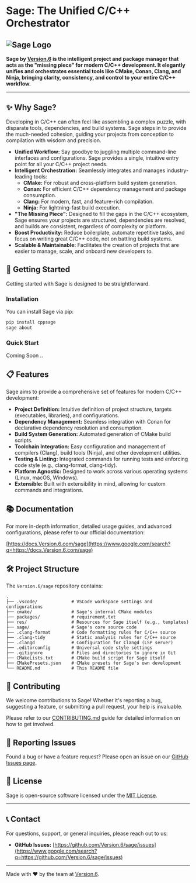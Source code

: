 

# Sage: The Unified C/C++ Orchestrator

![Sage Logo](https://raw.githubusercontent.com/Version.6/sage/main/docs/logo.png)
---

**Sage by [Version.6](https://github.com/Version.6) is the intelligent project and package manager that acts as the "missing piece" for modern C/C++ development. It elegantly unifies and orchestrates essential tools like CMake, Conan, Clang, and Ninja, bringing clarity, consistency, and control to your entire C/C++ workflow.**

---

## ✨ Why Sage?

Developing in C/C++ can often feel like assembling a complex puzzle, with disparate tools, dependencies, and build systems. Sage steps in to provide the much-needed cohesion, guiding your projects from conception to compilation with wisdom and precision.

* **Unified Workflow:** Say goodbye to juggling multiple command-line interfaces and configurations. Sage provides a single, intuitive entry point for all your C/C++ project needs.
* **Intelligent Orchestration:** Seamlessly integrates and manages industry-leading tools:
    * **CMake:** For robust and cross-platform build system generation.
    * **Conan:** For efficient C/C++ dependency management and package consumption.
    * **Clang:** For modern, fast, and feature-rich compilation.
    * **Ninja:** For lightning-fast build execution.
* **"The Missing Piece":** Designed to fill the gaps in the C/C++ ecosystem, Sage ensures your projects are structured, dependencies are resolved, and builds are consistent, regardless of complexity or platform.
* **Boost Productivity:** Reduce boilerplate, automate repetitive tasks, and focus on writing great C/C++ code, not on battling build systems.
* **Scalable & Maintainable:** Facilitates the creation of projects that are easier to manage, scale, and onboard new developers to.

## 🚀 Getting Started

Getting started with Sage is designed to be straightforward.

### Installation

You can install Sage via pip:

```bash
pip install cppsage
sage about
````

### Quick Start

Coming Soon ..

## 📋 Features

Sage aims to provide a comprehensive set of features for modern C/C++ development:

  * **Project Definition:** Intuitive definition of project structure, targets (executables, libraries), and configurations.
  * **Dependency Management:** Seamless integration with Conan for declarative dependency resolution and consumption.
  * **Build System Generation:** Automated generation of CMake build scripts.
  * **Toolchain Integration:** Easy configuration and management of compilers (Clang), build tools (Ninja), and other development utilities.
  * **Testing & Linting:** Integrated commands for running tests and enforcing code style (e.g., clang-format, clang-tidy).
  * **Platform Agnostic:** Designed to work across various operating systems (Linux, macOS, Windows).
  * **Extensible:** Built with extensibility in mind, allowing for custom commands and integrations.

## 📚 Documentation

For more in-depth information, detailed usage guides, and advanced configurations, please refer to our official documentation:

[https://docs.Version.6.com/sage](https://www.google.com/search?q=https://docs.Version.6.com/sage)

## 🛠️ Project Structure

The `Version.6/sage` repository contains:

```
.
├── .vscode/             # VSCode workspace settings and configurations
├── cmake/               # Sage's internal CMake modules
├── packages/            # requirement.txt 
├── res/                 # Resources for Sage itself (e.g., templates)
├── sage/                # Sage's core source code
├── .clang-format        # Code formatting rules for C/C++ source
├── .clang-tidy          # Static analysis rules for C/C++ source
├── .clangd              # Configuration for Clangd (LSP server)
├── .editorconfig        # Universal code style settings
├── .gitignore           # Files and directories to ignore in Git
├── CMakeLists.txt       # CMake build script for Sage itself
├── CMakePresets.json    # CMake presets for Sage's own development
└── README.md            # This README file
```

## 🤝 Contributing

We welcome contributions to Sage\! Whether it's reporting a bug, suggesting a feature, or submitting a pull request, your help is invaluable.

Please refer to our [CONTRIBUTING.md](https://www.google.com/search?q=CONTRIBUTING.md) guide for detailed information on how to get involved.

## 🐞 Reporting Issues

Found a bug or have a feature request? Please open an issue on our [GitHub Issues page](https://www.google.com/search?q=https://github.com/Version.6/sage/issues).

## 📄 License

Sage is open-source software licensed under the [MIT License](https://www.google.com/search?q=LICENSE).

-----

## 📞 Contact

For questions, support, or general inquiries, please reach out to us:
  * **GitHub Issues:** [https://github.com/Version.6/sage/issues](https://www.google.com/search?q=https://github.com/Version.6/sage/issues)

-----

Made with ❤️ by the team at [Version.6](https://www.google.com/url?sa=E&source=gmail&q=https://github.com/Version.6).

```
```
